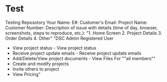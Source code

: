 # Test
Testing Reposotory
Your Name:
E#:
Customer's Email:
Project Name:
Customer Number:
Description of issue with details (time of day, browser, screenshots, steps to reproduce, etc.):
"1. Home Screen
2. Project Details
3. Order Details
4. Other"
"DSC Admin                                                                                   Registered User
- View project status                                                                 - View project status
- Receive project update emails                                             - Receive project update emails
- Add/Delete/View project documents                                 - View Files For ""all members""
- Create and modify projects
- Invite others to project
- View Pricing"
